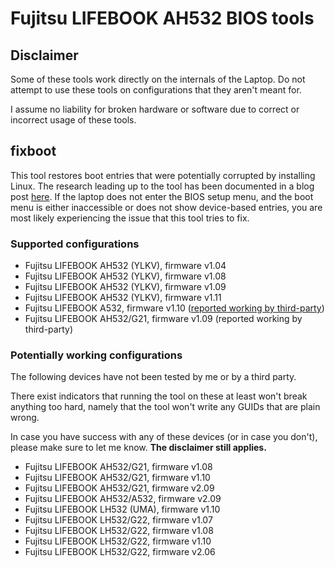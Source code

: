 # Fujitsu LIFEBOOK AH532 BIOS tools

## Disclaimer

Some of these tools work directly on the internals of the Laptop.
Do not attempt to use these tools on configurations that they aren't meant for.

I assume no liability for broken hardware or software due to correct or
incorrect usage of these tools.

## fixboot

This tool restores boot entries that were potentially corrupted by installing Linux.
The research leading up to the tool has been documented in a blog post [here](https://blog.timschumi.net/2024/01/20/ah532-bios-investigation.html).
If the laptop does not enter the BIOS setup menu, and the boot menu is either
inaccessible or does not show device-based entries, you are most likely experiencing
the issue that this tool tries to fix.

### Supported configurations

- Fujitsu LIFEBOOK AH532 (YLKV), firmware v1.04
- Fujitsu LIFEBOOK AH532 (YLKV), firmware v1.08
- Fujitsu LIFEBOOK AH532 (YLKV), firmware v1.09
- Fujitsu LIFEBOOK AH532 (YLKV), firmware v1.11
- Fujitsu LIFEBOOK A532, firmware v1.10 ([reported working by third-party](https://mastodon.social/@GromBeestje/111795580489425479))
- Fujitsu LIFEBOOK AH532/G21, firmware v1.09 (reported working by third-party)

### Potentially working configurations

The following devices have not been tested by me or by a third party.

There exist indicators that running the tool on these at least won't
break anything too hard, namely that the tool won't write any GUIDs
that are plain wrong.

In case you have success with any of these devices (or in case you
don't), please make sure to let me know. **The disclaimer still applies.**

- Fujitsu LIFEBOOK AH532/G21, firmware v1.08
- Fujitsu LIFEBOOK AH532/G21, firmware v1.10
- Fujitsu LIFEBOOK AH532/G21, firmware v2.09
- Fujitsu LIFEBOOK AH532/A532, firmware v2.09
- Fujitsu LIFEBOOK LH532 (UMA), firmware v1.10
- Fujitsu LIFEBOOK LH532/G22, firmware v1.07
- Fujitsu LIFEBOOK LH532/G22, firmware v1.08
- Fujitsu LIFEBOOK LH532/G22, firmware v1.10
- Fujitsu LIFEBOOK LH532/G22, firmware v2.06
